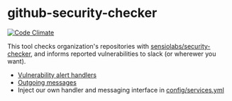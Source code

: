 # github-security-checker

[![Code Climate](https://codeclimate.com/github/Kostersson/github-security-checker/badges/gpa.svg)](https://codeclimate.com/github/Kostersson/github-security-checker)

This tool checks organization's repositories with [sensiolabs/security-checker](https://github.com/sensiolabs/security-checker), and informs reported vulnerabilities to slack (or wherewer you want).

- [Vulnerability alert handlers](src/AlertHandler)
- [Outgoing messages](src/Message)
- Inject our own handler and messaging interface in [config/services.yml](config/services.yml)
